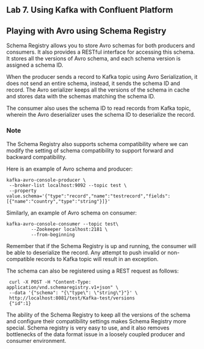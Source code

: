 

Lab 7. Using Kafka with Confluent Platform
-------------------------------------------------------


Playing with Avro using Schema Registry 
-------------------------------------------------------



Schema Registry allows you to store Avro schemas for both producers and
consumers. It also provides a RESTful interface for accessing this
schema. It stores all the versions of Avro schema, and each schema
version is assigned a schema ID. 

When the producer sends a record to Kafka topic using Avro
Serialization, it does not send an entire schema, instead, it sends the
schema ID and record. The Avro serializer keeps all the versions of the
schema in cache and stores data with the schemas matching the schema ID.

The consumer also uses the schema ID to read records from Kafka topic,
wherein the Avro deserializer uses the schema ID to deserialize the
record. 


### Note

The Schema Registry also supports schema compatibility where we can
modify the setting of schema compatibility to support forward and
backward compatibility. 


Here is an example of Avro schema and producer:

```
kafka-avro-console-producer \
 --broker-list localhost:9092 --topic test \
 --property value.schema='{"type":"record","name":"testrecord","fields":[{"name":"country","type":"string"}]}'
```

Similarly, an example of Avro schema on consumer:

```
kafka-avro-console-consumer --topic test\
         --Zookeeper localhost:2181 \
         --from-beginning
```

Remember that if the Schema Registry is up and running, the consumer
will be able to deserialize the record. Any attempt to push invalid or
non-compatible records to Kafka topic will result in an exception.

The schema can also be registered using a REST request as follows:

```
 curl -X POST -H "Content-Type: application/vnd.schemaregistry.v1+json" \
 --data '{"schema": "{\"type\": \"string\"}"}' \
 http://localhost:8081/test/Kafka-test/versions
 {"id":1}
```

The ability of the Schema Registry to keep all the versions of the
schema and configure their compatibility settings makes Schema
Registry more special. Schema registry is very easy to use, and it also
removes bottlenecks of the data format issue in a loosely coupled
producer and consumer environment.